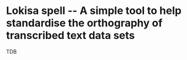 # Lokisa spell -- A simple tool to help standardise the orthography of transcribed text data sets

TDB

